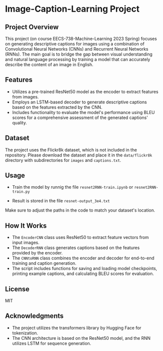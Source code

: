 # Image-Caption-Learning Project

## Project Overview
  This project (on course EECS-738-Machine-Learning 2023 Spring) focuses on generating descriptive captions for images using a combination of Convolutional Neural Networks (CNNs) and Recurrent Neural Networks (RNNs). The main goal is to bridge the gap between visual understanding and natural language processing by training a model that can accurately describe the content of an image in English.

## Features
- Utilizes a pre-trained ResNet50 model as the encoder to extract features from images.
- Employs an LSTM-based decoder to generate descriptive captions based on the features extracted by the CNN.
- Includes functionality to evaluate the model's performance using BLEU scores for a comprehensive assessment of the generated captions' quality.

## Dataset
  The project uses the Flickr8k dataset, which is not included in the repository. Please download the dataset and place it in the `data/flickr8k` directory with subdirectories for `images` and `captions.txt`.

## Usage
  - Train the model by runnig the file `resnet2RNN-train.ipynb` or `resnet2RNN-train.py`
  
  - Result is stored in the file `resnet-output_3e4.txt`

  Make sure to adjust the paths in the code to match your dataset's location.

## How It Works
- The `EncoderCNN` class uses ResNet50 to extract feature vectors from input images.
- The `DecoderRNN` class generates captions based on the features provided by the encoder.
- The `CNNtoRNN` class combines the encoder and decoder for end-to-end training and caption generation.
- The script includes functions for saving and loading model checkpoints, printing example captions, and calculating BLEU scores for evaluation.

## License
MIT

## Acknowledgments
- The project utilizes the transformers library by Hugging Face for tokenization.
- The CNN architecture is based on the ResNet50 model, and the RNN utilizes LSTM for sequence generation.




